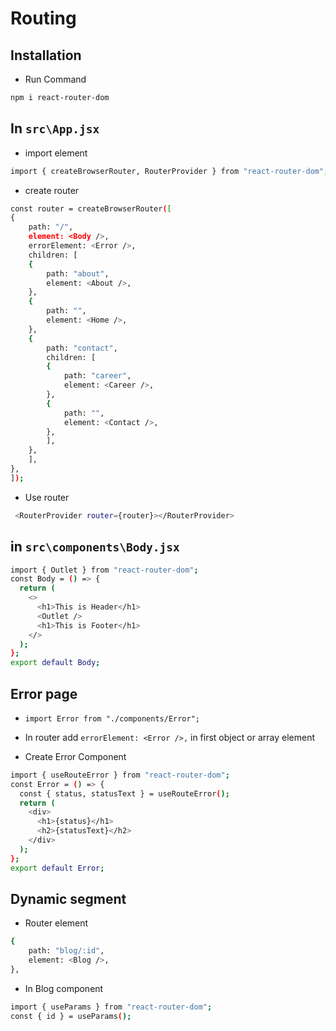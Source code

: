 # Routing

## Installation

- Run Command

```bash
npm i react-router-dom
```

## In `src\App.jsx`

- import element

```bash
import { createBrowserRouter, RouterProvider } from "react-router-dom";
```

- create router

```bash
const router = createBrowserRouter([
{
    path: "/",
    element: <Body />,
    errorElement: <Error />,
    children: [
    {
        path: "about",
        element: <About />,
    },
    {
        path: "",
        element: <Home />,
    },
    {
        path: "contact",
        children: [
        {
            path: "career",
            element: <Career />,
        },
        {
            path: "",
            element: <Contact />,
        },
        ],
    },
    ],
},
]);
```

- Use router

```bash
 <RouterProvider router={router}></RouterProvider>
```

## in `src\components\Body.jsx`

```bash
import { Outlet } from "react-router-dom";
const Body = () => {
  return (
    <>
      <h1>This is Header</h1>
      <Outlet />
      <h1>This is Footer</h1>
    </>
  );
};
export default Body;
```

## Error page

- `import Error from "./components/Error";`
- In router add `errorElement: <Error />,` in first object or array element

- Create Error Component

```bash
import { useRouteError } from "react-router-dom";
const Error = () => {
  const { status, statusText } = useRouteError();
  return (
    <div>
      <h1>{status}</h1>
      <h2>{statusText}</h2>
    </div>
  );
};
export default Error;
```

## Dynamic segment

- Router element

```bash
{
    path: "blog/:id",
    element: <Blog />,
},
```

- In Blog component

```bash
import { useParams } from "react-router-dom";
const { id } = useParams();
```
